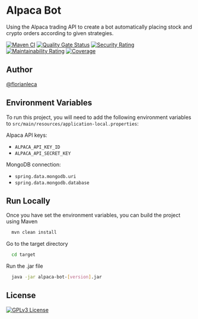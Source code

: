 
# Alpaca Bot

Using the Alpaca trading API to create a bot automatically placing stock and crypto orders according to given strategies.

[![Maven CI](https://github.com/florianleca/alpaca-bot/actions/workflows/build.yml/badge.svg)](https://github.com/florianleca/alpaca-bot/actions/workflows/build.yml)
[![Quality Gate Status](https://sonarcloud.io/api/project_badges/measure?project=florianleca_alpaca-bot&metric=alert_status)](https://sonarcloud.io/summary/new_code?id=florianleca_alpaca-bot)
[![Security Rating](https://sonarcloud.io/api/project_badges/measure?project=florianleca_alpaca-bot&metric=security_rating)](https://sonarcloud.io/summary/new_code?id=florianleca_alpaca-bot)
[![Maintainability Rating](https://sonarcloud.io/api/project_badges/measure?project=florianleca_alpaca-bot&metric=sqale_rating)](https://sonarcloud.io/summary/new_code?id=florianleca_alpaca-bot)
[![Coverage](https://sonarcloud.io/api/project_badges/measure?project=florianleca_alpaca-bot&metric=coverage)](https://sonarcloud.io/summary/new_code?id=florianleca_alpaca-bot)

## Author

[@florianleca](https://github.com/florianleca)


## Environment Variables

To run this project, you will need to add the following environment variables to `src/main/resources/application-local.properties`:

Alpaca API keys:
- `ALPACA_API_KEY_ID`
- `ALPACA_API_SECRET_KEY`

MongoDB connection:
- `spring.data.mongodb.uri`
- `spring.data.mongodb.database`

## Run Locally

Once you have set the environment variables, you can build the project using Maven

```bash
  mvn clean install
```

Go to the target directory

```bash
  cd target
```

Run the .jar file

```bash
  java -jar alpaca-bot-[version].jar
```


## License

[![GPLv3 License](https://img.shields.io/badge/License-GPL%20v3-red.svg)](https://www.gnu.org/licenses/gpl-3.0.en.html)
